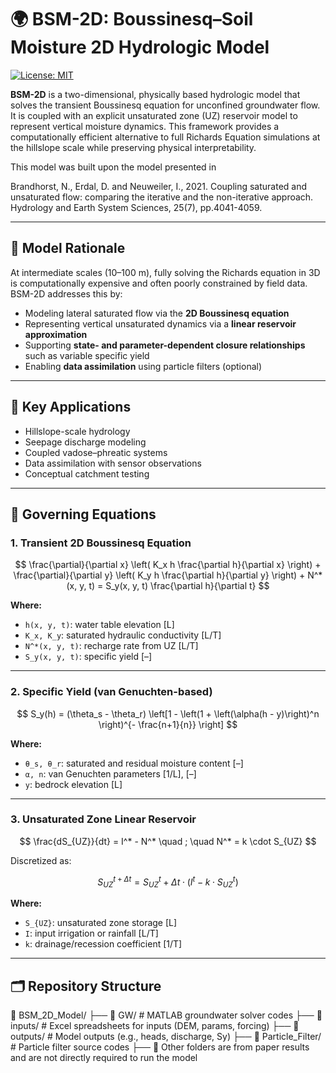 # 🌍 BSM-2D: Boussinesq–Soil Moisture 2D Hydrologic Model

[![License: MIT](https://img.shields.io/badge/License-MIT-yellow.svg)](LICENSE)

**BSM-2D** is a two-dimensional, physically based hydrologic model that solves the transient Boussinesq equation for unconfined groundwater flow. It is coupled with an explicit unsaturated zone (UZ) reservoir model to represent vertical moisture dynamics. This framework provides a computationally efficient alternative to full Richards Equation simulations at the hillslope scale while preserving physical interpretability.

This model was built upon the model presented in 

Brandhorst, N., Erdal, D. and Neuweiler, I., 2021. Coupling saturated and unsaturated flow: comparing the iterative and the non-iterative approach. Hydrology and Earth System Sciences, 25(7), pp.4041-4059.

---

## 🧠 Model Rationale

At intermediate scales (10–100 m), fully solving the Richards equation in 3D is computationally expensive and often poorly constrained by field data. BSM-2D addresses this by:

- Modeling lateral saturated flow via the **2D Boussinesq equation**
- Representing vertical unsaturated dynamics via a **linear reservoir approximation**
- Supporting **state- and parameter-dependent closure relationships** such as variable specific yield
- Enabling **data assimilation** using particle filters (optional)

---

## 🧪 Key Applications

- Hillslope-scale hydrology
- Seepage discharge modeling
- Coupled vadose–phreatic systems
- Data assimilation with sensor observations
- Conceptual catchment testing

---

## 📄 Governing Equations

### 1. Transient 2D Boussinesq Equation

<div align="center">

$$
\frac{\partial}{\partial x} \left( K_x h \frac{\partial h}{\partial x} \right) +
\frac{\partial}{\partial y} \left( K_y h \frac{\partial h}{\partial y} \right) +
N^*(x, y, t) = S_y(x, y, t) \frac{\partial h}{\partial t}
$$

</div>

**Where:**
- `h(x, y, t)`: water table elevation [L]  
- `K_x, K_y`: saturated hydraulic conductivity [L/T]  
- `N^*(x, y, t)`: recharge rate from UZ [L/T]  
- `S_y(x, y, t)`: specific yield [–]  

---

### 2. Specific Yield (van Genuchten-based)

<div align="center">

$$
S_y(h) = (\theta_s - \theta_r) \left[1 - \left(1 + \left(\alpha(h - y)\right)^n \right)^{- \frac{n+1}{n}} \right]
$$

</div>

**Where:**
- `θ_s, θ_r`: saturated and residual moisture content [–]  
- `α, n`: van Genuchten parameters [1/L], [–]  
- `y`: bedrock elevation [L]  

---

### 3. Unsaturated Zone Linear Reservoir

<div align="center">

$$
\frac{dS_{UZ}}{dt} = I^* - N^* \quad ; \quad N^* = k \cdot S_{UZ}
$$

</div>

Discretized as:

<div align="center">

$$
S_{UZ}^{t+\Delta t} = S_{UZ}^t + \Delta t \cdot (I^t - k \cdot S_{UZ}^t)
$$

</div>

**Where:**
- `S_{UZ}`: unsaturated zone storage [L]  
- `I`: input irrigation or rainfall [L/T]  
- `k`: drainage/recession coefficient [1/T]  

---

## 🗂️ Repository Structure

📁 BSM_2D_Model/
├── 📂 GW/ # MATLAB groundwater solver codes
├── 📂 inputs/ # Excel spreadsheets for inputs (DEM, params, forcing)
├── 📂 outputs/ # Model outputs (e.g., heads, discharge, Sy)
├── 📂 Particle_Filter/ # Particle filter source codes
├── 📂 Other folders are from paper results and are not directly required to run the model
